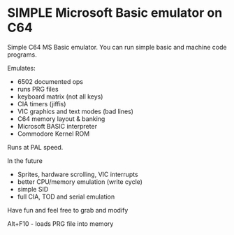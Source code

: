 # SIMPLE Microsoft Basic emulator on C64

Simple C64 MS Basic emulator. You can run simple basic and machine code programs.

Emulates:
- 6502 documented ops
- runs PRG files
- keyboard matrix (not all keys)
- CIA timers (jiffis)
- VIC graphics and text modes (bad lines)
- C64 memory layout & banking
- Microsoft BASIC interpreter
- Commodore Kernel ROM

Runs at PAL speed.

In the future
- Sprites, hardware scrolling, VIC interrupts
- better CPU/memory emulation (write cycle)
- simple SID
- full CIA, TOD and serial emulation

Have fun and feel free to grab and modify

Alt+F10 - loads PRG file into memory
